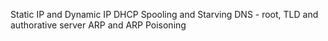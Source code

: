 Static IP and Dynamic IP
DHCP
Spooling and Starving
DNS - root, TLD and authorative server
ARP and ARP Poisoning
